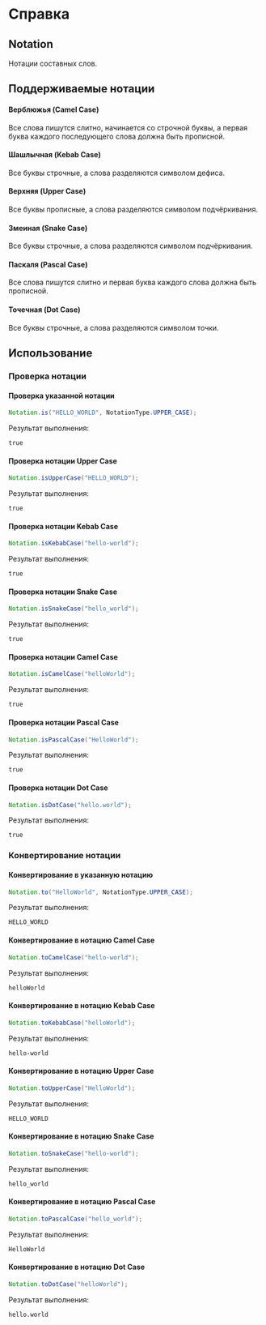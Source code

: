 # Справка
## Notation
Нотации составных слов.

## Поддерживаемые нотации
#### Верблюжья (Camel Case)
Все слова пишутся слитно, начинается со строчной буквы, а первая буква каждого последующего слова должна быть прописной.

#### Шашлычная (Kebab Case)
Все буквы строчные, а слова разделяются символом дефиса.

#### Верхняя (Upper Case)
Все буквы прописные, а слова разделяются символом подчёркивания.

#### Змеиная (Snake Case)
Все буквы строчные, а слова разделяются символом подчёркивания.

#### Паскаля (Pascal Case)
Все слова пишутся слитно и первая буква каждого слова должна быть прописной.

#### Точечная (Dot Case)
Все буквы строчные, а слова разделяются символом точки.

## Использование
### Проверка нотации
#### Проверка указанной нотации
```java
Notation.is("HELLO_WORLD", NotationType.UPPER_CASE);
```

Результат выполнения:
```
true
```

#### Проверка нотации Upper Case
```java
Notation.isUpperCase("HELLO_WORLD");
```

Результат выполнения:
```
true
```

#### Проверка нотации Kebab Case
```java
Notation.isKebabCase("hello-world");
```

Результат выполнения:
```
true
```

#### Проверка нотации Snake Case
```java
Notation.isSnakeCase("hello_world");
```

Результат выполнения:
```
true
```

#### Проверка нотации Camel Case
```java
Notation.isCamelCase("helloWorld");
```

Результат выполнения:
```
true
```

#### Проверка нотации Pascal Case
```java
Notation.isPascalCase("HelloWorld");
```

Результат выполнения:
```
true
```

#### Проверка нотации Dot Case
```java
Notation.isDotCase("hello.world");
```

Результат выполнения:
```
true
```

### Конвертирование нотации
#### Конвертирование в указанную нотацию
```java
Notation.to("HelloWorld", NotationType.UPPER_CASE);
```

Результат выполнения:
```
HELLO_WORLD
```

#### Конвертирование в нотацию Camel Case
```java
Notation.toCamelCase("hello-world");
```

Результат выполнения:
```
helloWorld
```

#### Конвертирование в нотацию Kebab Case
```java
Notation.toKebabCase("helloWorld");
```

Результат выполнения:
```
hello-world
```

#### Конвертирование в нотацию Upper Case
```java
Notation.toUpperCase("HelloWorld");
```

Результат выполнения:
```
HELLO_WORLD
```

#### Конвертирование в нотацию Snake Case
```java
Notation.toSnakeCase("hello-world");
```

Результат выполнения:
```
hello_world
```

#### Конвертирование в нотацию Pascal Case
```java
Notation.toPascalCase("hello_world");
```

Результат выполнения:
```
HelloWorld
```

#### Конвертирование в нотацию Dot Case
```java
Notation.toDotCase("helloWorld");
```

Результат выполнения:
```
hello.world
```
